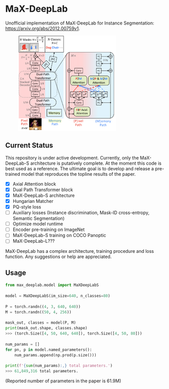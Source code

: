# MaX-DeepLab

Unofficial implementation of MaX-DeepLab for Instance Segmentation: https://arxiv.org/abs/2012.00759v1.

<figure>
  <img height=300 src="./architecture.png"></img>
</figure>

## Current Status

This repository is under active development. Currently, only the MaX-DeepLab-S architecture is putatively complete. At the moment this code is best used as a reference. The ultimate goal is to develop and release a pre-trained model that reproduces the topline results of the paper.

- [x] Axial Attention block
- [x] Dual Path Transformer block
- [x] MaX-DeepLab-S architecture
- [x] Hungarian Matcher
- [x] PQ-style loss
- [ ] Auxiliary losses (Instance discrimination, Mask-ID cross-entropy, Semantic Segmentation)
- [ ] Optimize model runtime
- [ ] Encoder pre-training on ImageNet
- [ ] MaX-DeepLab-S training on COCO Panoptic
- [ ] MaX-DeepLab-L???

MaX-DeepLab has a complex architecture, training procedure and loss function. Any suggestions or help are appreciated.

## Usage

```python
from max_deeplab.model import MaXDeepLabS

model = MaXDeepLabS(im_size=640, n_classes=80)

P = torch.randn((4, 3, 640, 640))
M = torch.randn((50, 4, 256))

mask_out, classes = model(P, M)
print(mask_out.shape, classes.shape)
>>> (torch.Size([4, 50, 640, 640]), torch.Size([4, 50, 80]))

num_params = []
for pn, p in model.named_parameters():
    num_params.append(np.prod(p.size()))

print(f'{sum(num_params):,} total parameters.')
>>> 61,849,316 total parameters.

```

(Reported number of parameters in the paper is 61.9M)
